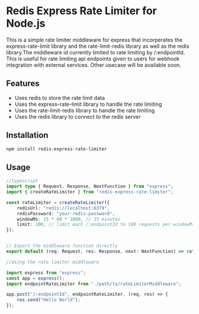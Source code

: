 # Redis Express Rate Limiter for Node.js

This is a simple rate limiter middleware for express that incorperates the express-rate-limit library and the rate-limit-redis library as well as the redis library.The middleware id currently limited to rate limiting by /:endpointId.
This is useful for rate limiting api endpoints given to users for webhook integration with external services. Other usecase will be available soon. 

## Features

- Uses redis to store the rate limit data
- Uses the express-rate-limit library to handle the rate limiting
- Uses the rate-limit-redis library to handle the rate limiting
- Uses the redis library to connect to the redis server

## Installation

```bash
npm install redis-express-rate-limiter
```

## Usage

```typescript
//typescript
import type { Request, Response, NextFunction } from "express";
import { createRateLimiter } from "redis-express-rate-limiter";

const rateLimiter = createRateLimiter({
    redisUrl: "redis://localhost:6379",
    redisPassword: "your-redis-password",
    windowMs: 15 * 60 * 1000, // 15 minutes
    limit: 100, // limit each /:endpointId to 100 requests per windowMs
});


// Export the middleware function directly
export default (req: Request, res: Response, next: NextFunction) => rateLimiterMiddleware.endpointId(req, res, next);

```

```typescript
//Using the rate limiter middleware

import express from "express";
const app = express();
import endpointRateLimiter from "./path/to/rateLimiterMiddleware";

app.post("/:endpointId", endpointRateLimiter, (req, res) => {
    res.send("Hello World");
});

```



